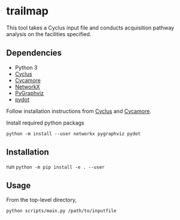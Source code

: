 # trailmap

This tool takes a Cyclus input file and conducts acquisition pathway analysis on the facilities specified.

## Dependencies

* Python 3
* [Cyclus](https://github.com/cyclus/cyclus)
* [Cycamore](https://github.com/cyclus/cycamore)
* [NetworkX](https://networkx.github.io/)
* [PyGraphviz](https://pygraphviz.github.io/)
* [pydot](https://github.com/pydot/pydot)

Follow installation instructions from [Cyclus](https://github.com/cyclus/cyclus) and [Cycamore](https://github.com/cyclus/cycamore).

Install required python packags

`python -m install --user networkx pygraphviz pydot`

## Installation

run `python -m pip install -e . --user`

## Usage

From the top-level directory,

`python scripts/main.py /path/to/inputfile`
